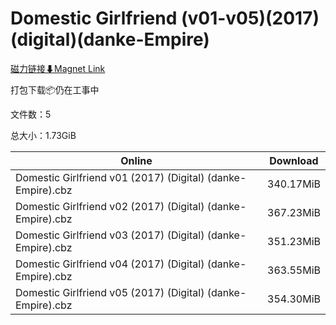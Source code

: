 # Domestic Girlfriend (v01-v05)(2017)(digital)(danke-Empire)

[磁力链接⬇Magnet Link](magnet:?xt=urn:btih:d2e20175d60d9c8a7e78f19f85bc48b63c3bbf3f&dn=Domestic%20Girlfriend%20%28v01-v05%29%282017%29%28digital%29%28danke-Empire%29)

打包下载📦仍在工事中

文件数：5

总大小：1.73GiB

Online | Download
--- | ---
Domestic Girlfriend v01 (2017) (Digital) (danke-Empire).cbz | 340.17MiB
Domestic Girlfriend v02 (2017) (Digital) (danke-Empire).cbz | 367.23MiB
Domestic Girlfriend v03 (2017) (Digital) (danke-Empire).cbz | 351.23MiB
Domestic Girlfriend v04 (2017) (Digital) (danke-Empire).cbz | 363.55MiB
Domestic Girlfriend v05 (2017) (Digital) (danke-Empire).cbz | 354.30MiB